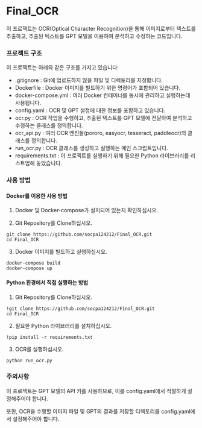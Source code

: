 # Final_OCR
이 프로젝트는 OCR(Optical Character Recognition)을 통해 이미지로부터 텍스트를 추출하고, 추출된 텍스트를 GPT 모델을 이용하여 분석하고 수정하는 코드입니다.

### 프로젝트 구조

이 프로젝트는 아래와 같은 구조를 가지고 있습니다:

- .gitignore : Git에 업로드하지 않을 파일 및 디렉토리를 지정합니다.
- Dockerfile : Docker 이미지를 빌드하기 위한 명령어가 포함되어 있습니다.
- docker-compose.yml : 여러 Docker 컨테이너를 동시에 관리하고 실행하는데 사용됩니다.
- config.yaml : OCR 및 GPT 설정에 대한 정보를 포함하고 있습니다.
- ocr.py : OCR 작업을 수행하고, 추출된 텍스트를 GPT 모델에 전달하여 분석하고 수정하는 클래스를 정의합니다.
- ocr_api.py : 여러 OCR 엔진들(pororo, easyocr, tesseract, paddleocr)의 클래스를 정의합니다.
- run_ocr.py : OCR 클래스를 생성하고 실행하는 메인 스크립트입니다.
- requirements.txt : 이 프로젝트를 실행하기 위해 필요한 Python 라이브러리를 리스트업해 놓았습니다.

### 사용 방법
#### Docker를 이용한 사용 방법

1. Docker 및 Docker-compose가 설치되어 있는지 확인하십시오.

2. Git Repository를 Clone하십시오.
```
git clone https://github.com/socpa124212/Final_OCR.git
cd Final_OCR
```

3. Docker 이미지를 빌드하고 실행하십시오.
```
docker-compose build
docker-compose up
```

#### Python 환경에서 직접 실행하는 방법
1. Git Repository를 Clone하십시오.
```
!git clone https://github.com/socpa124212/Final_OCR.git
cd Final_OCR
```

2. 필요한 Python 라이브러리를 설치하십시오.
```
!pip install -r requirements.txt
```

3. OCR를 실행하십시오.
```
python run_ocr.py
```

### 주의사항
이 프로젝트는 GPT 모델의 API 키를 사용하므로, 이를 config.yaml에서 적절하게 설정해주어야 합니다.

또한, OCR을 수행할 이미지 파일 및 GPT의 결과를 저장할 디렉토리를 config.yaml에서 설정해주어야 합니다.

